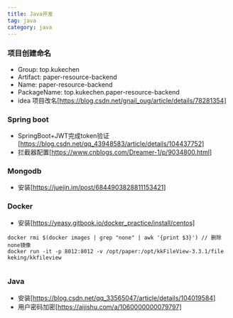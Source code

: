 ```yaml
---
title: Java开发
tag: java
category: java
---
```



### 项目创建命名
- Group: top.kukechen
- Artifact: paper-resource-backend
- Name: paper-resource-backend
- PackageName: top.kukechen.paper-resource-backend
- idea 项目改名[https://blog.csdn.net/gnail_oug/article/details/78281354]

### Spring boot
- SpringBoot+JWT完成token验证[https://blog.csdn.net/qq_43948583/article/details/104437752]
- 拦截器配置[https://www.cnblogs.com/Dreamer-1/p/9034800.html]


### Mongodb
- 安装[https://juejin.im/post/6844903828811153421]

### Docker
- 安装[https://yeasy.gitbook.io/docker_practice/install/centos]
```
docker rmi $(docker images | grep "none" | awk '{print $3}') // 删除none镜像
docker run -it -p 8012:8012 -v /opt/paper:/opt/kkFileView-3.3.1/file keking/kkfileview
 
```
### Java
- 安装[https://blog.csdn.net/qq_33565047/article/details/104019584]
- 用户密码加密[https://aijishu.com/a/1060000000079797]

